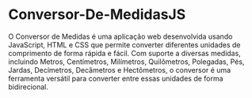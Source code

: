 # Conversor-De-MedidasJS
O Conversor de Medidas é uma aplicação web desenvolvida usando JavaScript, HTML e CSS que permite converter diferentes unidades de comprimento de forma rápida e fácil.
Com suporte a diversas medidas, incluindo Metros, Centímetros, Milímetros, Quilômetros, Polegadas, Pés, Jardas, Decímetros, Decâmetros e Hectômetros,
o conversor é uma ferramenta versátil para converter entre essas unidades de forma bidirecional.
